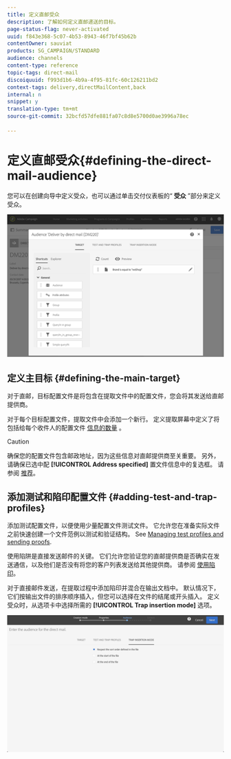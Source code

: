 ```yaml
---
title: 定义直邮受众
description: 了解如何定义直邮递送的目标。
page-status-flag: never-activated
uuid: f843e368-5c07-4b53-8943-46f7bf45b62b
contentOwner: sauviat
products: SG_CAMPAIGN/STANDARD
audience: channels
content-type: reference
topic-tags: direct-mail
discoiquuid: f993d1b6-4b9a-4f95-81fc-60c126211bd2
context-tags: delivery,directMailContent,back
internal: n
snippet: y
translation-type: tm+mt
source-git-commit: 32bcfd57dfe881fa07c8d8e5700d0ae3996a78ec

---
```



# 定义直邮受众{#defining-the-direct-mail-audience}

您可以在创建向导中定义受众，也可以通过单击交付仪表板的“ **受众** ”部分来定义受众。

![](assets/direct_mail_15.png)

## 定义主目标 {#defining-the-main-target}

对于直邮，目标配置文件是将包含在提取文件中的配置文件，您会将其发送给直邮提供商。

对于每个目标配置文件，提取文件中会添加一个新行。 定义提取屏幕中定义了将包括给每个收件人的配置文件 [信息的数量](../../channels/using/defining-the-direct-mail-content.md#defining-the-extraction) 。

>[!CAUTION]
>
>确保您的配置文件包含邮政地址，因为这些信息对直邮提供商至关重要。 另外，请确保已选中配 **[!UICONTROL Address specified]** 置文件信息中的复选框。 请参阅 [推荐](../../channels/using/about-direct-mail.md#recommendations)。

## 添加测试和陷印配置文件 {#adding-test-and-trap-profiles}

添加测试配置文件，以便使用少量配置文件测试文件。 它允许您在准备实际文件之前快速创建一个文件范例以测试和验证结构。 See [Managing test profiles and sending proofs](../../sending/using/managing-test-profiles-and-sending-proofs.md).

使用陷阱是直接发送邮件的关键。 它们允许您验证您的直邮提供商是否确实在发送通信，以及他们是否没有将您的客户列表发送给其他提供商。 请参阅 [使用陷印](../../sending/using/managing-test-profiles-and-sending-proofs.md#using-traps)。

对于直接邮件发送，在提取过程中添加陷印并混合在输出文档中。 默认情况下，它们按输出文件的排序顺序插入，但您可以选择在文件的结尾或开头插入。 定义受众时，从选项卡中选择所需的 **[!UICONTROL Trap insertion mode]** 选项。

![](assets/direct_mail_trap_insertion_mode.png)
